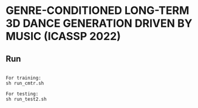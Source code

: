 # GENRE-CONDITIONED LONG-TERM 3D DANCE GENERATION DRIVEN BY MUSIC (ICASSP 2022)

## Run
<pre><code>
For training:
sh run_cmtr.sh

For testing:
sh run_test2.sh
</code></pre>
